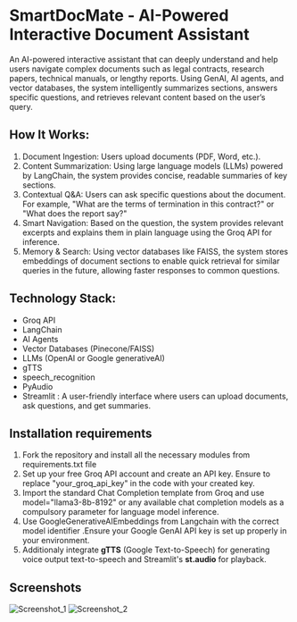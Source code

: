 # SmartDocMate - AI-Powered Interactive Document Assistant

An AI-powered interactive assistant that can deeply understand and help users navigate complex documents such as legal contracts, research papers, technical manuals, or lengthy reports. Using GenAI, AI agents, and vector databases, the system intelligently summarizes sections, answers specific questions, and retrieves relevant content based on the user’s query.

## How It Works:

1. Document Ingestion: Users upload documents (PDF, Word, etc.).
2. Content Summarization: Using large language models (LLMs) powered by LangChain, the system provides concise, readable summaries of key sections.
3. Contextual Q&A: Users can ask specific questions about the document. For example, "What are the terms of termination in this contract?" or "What does the report say?"
4. Smart Navigation: Based on the question, the system provides relevant excerpts and explains them in plain language using the Groq API for inference.
5. Memory & Search: Using vector databases like FAISS, the system stores embeddings of document sections to enable quick retrieval for similar queries in the future, allowing faster responses to common questions.

## Technology Stack:
 - Groq API
 - LangChain
 - AI Agents
 - Vector Databases (Pinecone/FAISS)
 - LLMs (OpenAI or Google generativeAI)
 - gTTS
 - speech_recognition 
 - PyAudio
 - Streamlit : A user-friendly interface where users can upload documents, ask questions, and get summaries.

## Installation requirements

1. Fork the repository and install all the necessary modules from requirements.txt file
2. Set up your free Groq API account and create an API key. Ensure to replace "your_groq_api_key" in the code with your created key.
3. Import the standard Chat Completion template from Groq and use model="llama3-8b-8192" or any available chat completion models as a compulsory parameter for language model inference.
4. Use GoogleGenerativeAIEmbeddings from Langchain with the correct model identifier .Ensure your Google GenAI API key is set up properly in your environment.
5. Additionaly integrate **gTTS** (Google Text-to-Speech) for generating voice output text-to-speech and Streamlit's **st.audio** for playback.

## Screenshots
![Screenshot_1](https://github.com/user-attachments/assets/18c004e3-9275-45d4-8f42-ff572383221b)
![Screenshot_2](https://github.com/user-attachments/assets/433b46a5-ae2f-4805-825c-babac5a98246)

